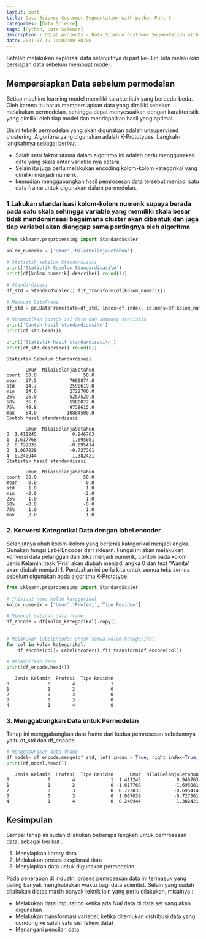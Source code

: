 ```yaml
---
layout: post
title: Data Science Customer Segmentation with python Part 3
categories: [Data Science]
tags: [Python, Data Science]
description : DQLab projects - Data Science Customer Segmentation with python Part 3.
date: 2021-07-19 14:03:00 +0700
---
```


Setelah melakukan explorasi data selanjutnya di part ke-3 ini kita melakukan persiapan data sebelum membuat model.

## Mempersiapkan Data sebelum permodelan

Setiap machine learning model memiliki karakteriktik yang berbeda-beda. Oleh karena itu harus mempersiapkan data yang dimiliki sebelum melakukan permodelan, sehingga dapat menyesuaikan dengan karakteristik yang dimiliki oleh tiap model dan mendapatkan hasil yang optimal.

Disini teknik permodelan yang akan digunakan adalah unsupervised clustering. Algoritma yang digunakan adalah K-Prototypes. Langkah-langkahnya sebagai berikut :  
- Salah satu faktor utama dalam algoritma ini adalah perlu menggunakan data yang skala antar variable nya setara,  
- Selain itu juga perlu melakukan encoding kolom-kolom kategorikal yang dimiliki menjadi numerik,    
- kemudian menggabungkan hasil pemrosesan data tersebut menjadi satu data frame untuk digunakan dalam permodelan.


### 1.Lakukan standarisasi kolom-kolom numerik supaya berada pada satu skala sehingga variable yang memiliki skala besar tidak mendominsasi bagaimana cluster akan dibentuk dan juga tiap variabel akan dianggap sama pentingnya oleh algoritma


```python
from sklearn.preprocessing import StandardScaler  
  
kolom_numerik = ['Umur','NilaiBelanjaSetahun']  
  
# Statistik sebelum Standardisasi  
print('Statistik Sebelum Standardisasi\n')  
print(df[kolom_numerik].describe().round(1))  
  
# Standardisasi  
df_std = StandardScaler().fit_transform(df[kolom_numerik])  
  
# Membuat DataFrame  
df_std = pd.DataFrame(data=df_std, index=df.index, columns=df[kolom_numerik].columns)  
  
# Menampilkan contoh isi data dan summary statistic  
print('Contoh hasil standardisasi\n')  
print(df_std.head())  
  
print('Statistik hasil standardisasi\n')  
print(df_std.describe().round(0))  

```

    Statistik Sebelum Standardisasi
    
           Umur  NilaiBelanjaSetahun
    count  50.0                 50.0
    mean   37.5            7069874.8
    std    14.7            2590619.0
    min    14.0            2722700.0
    25%    25.0            5257529.8
    50%    35.0            5980077.0
    75%    49.8            9739615.0
    max    64.0           10884508.0
    Contoh hasil standardisasi
    
           Umur  NilaiBelanjaSetahun
    0  1.411245             0.946763
    1 -1.617768            -1.695081
    2  0.722833            -0.695414
    3  1.067039            -0.727361
    4  0.240944             1.382421
    Statistik hasil standardisasi
    
           Umur  NilaiBelanjaSetahun
    count  50.0                 50.0
    mean    0.0                 -0.0
    std     1.0                  1.0
    min    -2.0                 -2.0
    25%    -1.0                 -1.0
    50%    -0.0                 -0.0
    75%     1.0                  1.0
    max     2.0                  1.0


### 2. Konversi Kategorikal Data dengan label encoder
Selanjutnya ubah kolom-kolom yang berjenis kategorikal menjadi angka. Gunakan fungsi LabelEncoder dari sklearn. Fungsi ini akan melakukan konversi data pelanggan dari teks menjadi numerik, contoh pada kolom Jenis Kelamin, tesk 'Pria' akan diubah menjadi angka 0 dan text 'Wanita' akan diubah menjadi 1.
Perubahan ini perlu kita untuk semua teks semua sebelum digunakan pada algoritma K-Prototype.


```python
from sklearn.preprocessing import StandardScaler
  
# Inisiasi nama kolom kategorikal  
kolom_numerik = ['Umur','Profesi','Tipe Residen']  
  
# Membuat salinan data frame  
df_encode = df[kolom_kategorikal].copy()  
  
  
# Melakukan labelEncoder untuk semua kolom kategorikal  
for col in kolom_kategorikal:  
    df_encode[col]= LabelEncoder().fit_transform(df_encode[col])
      
# Menampilkan data  
print(df_encode.head())

```

       Jenis Kelamin  Profesi  Tipe Residen
    0              0        4             1
    1              1        2             0
    2              0        3             0
    3              0        3             0
    4              1        4             0


### 3. Menggabungkan Data untuk Permodelan
Tahap ini menggabungkan data frame dari kedua pemrosesan sebelumnya yaitu dt_std dan df_encode.


```python
# Menggabungkan data frame
df_model= df_encode.merge(df_std, left_index = True, right_index=True, how= 'left') 
print(df_model.head())
```

       Jenis Kelamin  Profesi  Tipe Residen      Umur  NilaiBelanjaSetahun
    0              0        4             1  1.411245             0.946763
    1              1        2             0 -1.617768            -1.695081
    2              0        3             0  0.722833            -0.695414
    3              0        3             0  1.067039            -0.727361
    4              1        4             0  0.240944             1.382421


## Kesimpulan
Sampai tahap ini sudah dilakukan beberapa langkah untuk pemrosesan data, sebagai berikut :  
1. Menyiapkan library data  
2. Melakukan proses eksplorasi data  
3. Menyiapkan data untuk digunakan permodelan  

Pada penerapan di industri, proses pemrosesan data ini termasuk yang paling banyak menghabiskan waktu bagi data scientist. Selain yang sudah dilakukan diatas masih banyak teknik lain yang perlu dilakukan, misalnya :  
- Melakukan data imputation ketika ada *Null* data di data set yang akan digunakan  
- Melakukan transformasi variabel, ketika ditemukan distribusi data yang condong ke salah satu sisi (skew data)  
- Menangani pencilan data
